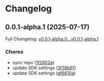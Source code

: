 # Changelog

## 0.0.1-alpha.1 (2025-07-17)

Full Changelog: [v0.0.1-alpha.0...v0.0.1-alpha.1](https://github.com/wayak-ventures/wayak-python-sdk/compare/v0.0.1-alpha.0...v0.0.1-alpha.1)

### Chores

* sync repo ([1f2802a](https://github.com/wayak-ventures/wayak-python-sdk/commit/1f2802a1882854b3a7e342f9e8dd9ed286dcc810))
* update SDK settings ([3f38b91](https://github.com/wayak-ventures/wayak-python-sdk/commit/3f38b91eb9f9dab984d9c14a4e598a6da9ce6dd1))
* update SDK settings ([af6610a](https://github.com/wayak-ventures/wayak-python-sdk/commit/af6610a2149dc55d78b7331de9fb68a04e94dc63))
